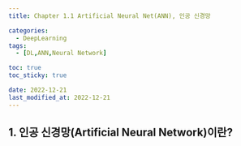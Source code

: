 ```yaml
---
title: Chapter 1.1 Artificial Neural Net(ANN), 인공 신경망

categories: 
  - DeepLearning
tags:
  - [DL,ANN,Neural Network]

toc: true
toc_sticky: true

date: 2022-12-21
last_modified_at: 2022-12-21 
---
```


## 1. 인공 신경망(Artificial Neural Network)이란?
